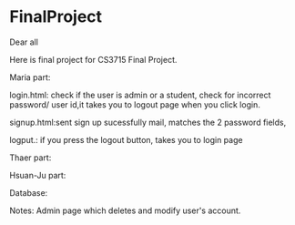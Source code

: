 # FinalProject
Dear all

Here is final project for CS3715 Final Project.

Maria part:

login.html: check if the user is admin or a student, check for incorrect password/ user id,it takes you to logout page when you click login.

signup.html:sent sign up sucessfully mail,  matches the 2 password fields,

logput.: if you press the logout button, takes you to login page

Thaer part:

Hsuan-Ju part:

Database:


Notes: Admin page which deletes and modify user's account.
